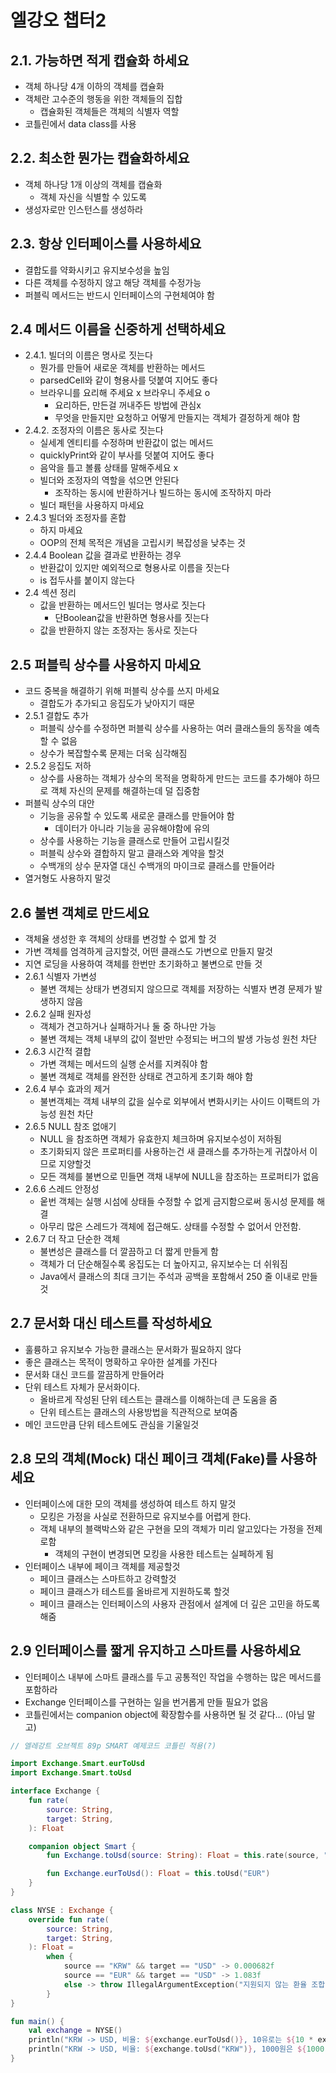 # 엘강오 챕터2

## 2.1. 가능하면 적게 캡슐화 하세요

- 객체 하나당 4개 이하의 객체를 캡슐화
- 객체란 고수준의 행동을 위한 객체들의 집합
    - 캡슐화된 객체들은 객체의 식별자 역할
- 코틀린에서 data class를 사용

## 2.2. 최소한 뭔가는 캡슐화하세요

- 객체 하나당 1개 이상의  객체를 캡슐화
    - 객체 자신을 식별할 수 있도록
- 생성자로만 인스턴스를 생성하라

## 2.3.  항상 인터페이스를 사용하세요

- 결합도를 약화시키고 유지보수성을 높임
- 다른 객체를 수정하지 않고 해당 객체를 수정가능
- 퍼블릭 메서드는 반드시 인터페이스의 구현체여야 함

## 2.4 메서드 이름을 신중하게 선택하세요

- 2.4.1. 빌더의 이름은 명사로 짓는다
    - 뭔가를 만들어 새로운 객체를 반환하는 메서드
    - parsedCell와 같이 형용사를 덧붙여 지어도 좋다
    - 브라우니를 요리해 주세요 x 브라우니 주세요 o
        - 요리하든, 만든걸 꺼내주든 방법에 관심x
        - 무엇을 만들지만 요청하고 어떻게 만들지는 객체가 결정하게 해야 함
- 2.4.2. 조정자의 이름은 동사로 짓는다
    - 실세계 엔티티를 수정하며 반환값이 없는 메서드
    - quicklyPrint와 같이 부사를 덧붙여 지어도 좋다
    - 음악을 틀고 볼륨 상태를 말해주세요 x
    - 빌더와 조정자의 역할을 섞으면 안된다
        - 조작하는 동시에 반환하거나 빌드하는 동시에 조작하지 마라
    - 빌더 패턴을 사용하지 마세요
- 2.4.3 빌더와 조정자를 혼합
    - 하지 마세요
    - OOP의 전체 목적은 개념을 고립시키 복잡성을 낮추는 것
- 2.4.4 Boolean 값을 결과로 반환하는 경우
    - 반환값이 있지만 예외적으로 형용사로 이름을 짓는다
    - is 접두사를 붙이지 않는다
- 2.4 섹션 정리
    - 값을 반환하는 메서드인 빌더는 명사로 짓는다
        - 단Boolean값을 반환하면 형용사를 짓는다
    - 값을 반환하지 않는 조정자는 동사로 짓는다

## 2.5 퍼블릭 상수를 사용하지 마세요

- 코드 중복을 해결하기 위해 퍼블릭 상수를 쓰지 마세요
    - 결합도가 추가되고 응집도가 낮아지기 때문
- 2.5.1 결합도 추가
    - 퍼블릭 상수를 수정하면 퍼블릭 상수를 사용하는 여러 클래스들의 동작을 예측할 수 없음
    - 상수가 복잡할수록 문제는 더욱 심각해짐
- 2.5.2 응집도 저하
    - 상수를 사용하는 객체가 상수의 목적을 명확하게 만드는 코드를 추가해야 하므로 객체 자신의 문제를 해결하는데 덜 집중함
- 퍼블릭 상수의 대안
    - 기능을 공유할 수 있도록 새로운 클래스를 만들어야 함
        - 데이터가 아니라 기능을 공유해야함에 유의
    - 상수를 사용하는 기능을 클래스로 만들어 고립시킬것
    - 퍼블릭 상수와 결합하지 말고 클래스와 계약을 할것
    - 수백개의 상수 문자열 대신 수백개의 마이크로 클래스를 만들어라
- 열거형도 사용하지 말것

## 2.6 불변 객체로 만드세요

- 객체율 생성한 후 객체의 상태를 변겅할 수 없게 할 것
- 가변 객체를 엄격하게 금지할것, 어떤 클래스도 가변으로 만들지 말것
- 지연 로딩을 사용하여 객체를 한번만 초기화하고 불변으로 만들 것
- 2.6.1 식별자 가변성
    - 불변 객체는 상태가 변경되지 않으므로 객체를 저장하는 식별자 변경 문제가 발생하지 않음
- 2.6.2 실패 원자성
    - 객체가 견고하거나 실패하거나 둘 중 하나만 가능
    - 불변 객체는 객체 내부의 값이 절반만 수정되는 버그의 발생 가능성 원천 차단
- 2.6.3 시간적 결합
    - 가변 객체는 메서드의 실행 순서를 지켜줘야 함
    - 불변 객체로 객체를 완전한 상태로 견고하게 초기화 해야 함
- 2.6.4 부수 효과의 제거
    - 불변객체는 객체 내부의 값을 실수로 외부에서 변화시키는 사이드 이팩트의 가능성 원천 차단
- 2.6.5 NULL 참조 없애기
    - NULL 을 참조하면 객체가 유효한지 체크하며 유지보수성이 저하됨
    - 초기화되지 않은 프로퍼티를 사용하는건 새 클래스를 추가하는게 귀찮아서 이므로 지양할것
    - 모든 객체를 불변으로 민들면 객채 내부에 NULL을 참조하는 프로퍼티가 없음
- 2.6.6 스레드 안정성
    - 웉번 객체는 실행 시섬에 상태들 수정할 수 없게 금지함으로써 동시성 문제를 해결
    - 아무리 많은 스레드가 객체에 접근해도. 상태를 수정할 수 없어서 안전함.
- 2.6.7 더 작고 단순한 객체
    - 불변성은 클래스를 더 깔끔하고 더 짧게 만들게 함
    - 객체가 더 단순해질수록 옹집도는 더 높아지고, 유지보수는 더 쉬워짐
    - Java에서 클래스의 최대 크기는 주석과 공백을 포함해서 250 줄 이내로 만들것

## 2.7 문서화 대신 테스트를 작성하세요

- 훌륭하고 유지보수 가능한 클래스는 문서화가 필요하지 않다
- 좋은 클래스는 목적이 명확하고 우아한 설계를 가진다
- 문서화 대신 코드를 깔끔하게 만들어라
- 단위 테스트 자체가 문서화이다.
    - 올바르게 작성된 단위 테스트는 클래스를 이해하는데 큰 도움을 줌
    - 단위 테스트는 클래스의 사용방법을 직관적으로 보여줌
- 메인 코드만큼 단위 테스트에도 관심을 기울일것

## 2.8 모의 객체(Mock) 대신 페이크 객체(Fake)를 사용하세요

- 인터페이스에 대한 모의 객체를 생성하여 테스트 하지 말것
    - 모킹은 가정을 사실로 전환하므로 유지보수를 어렵게 한다.
    - 객체 내부의 블랙박스와 같은 구현을 모의 객체가 미리 알고있다는 가정을 전제로함
        - 객체의 구현이 변경되면 모킹을 사용한 테스트는 실페하게 됨
- 인터페이스 내부에 페이크 객체를 제공할것
    - 페이크 클래스는 스마트하고 강력할것
    - 페이크 클래스가 테스트를 올바르게 지원하도록 할것
    - 페이크 클래스는 인터페이스의 사용자 관점에서 설계에 더 깊은 고민을 하도록 해줌

## 2.9 인터페이스를 짧게 유지하고 스마트를 사용하세요

- 인터페이스 내부에 스마트 클래스를 두고 공통적인 작업을 수행하는 많은 메서드를 포함하라
- Exchange 인터페이스를 구현하는 일을 번거롭게 만들 필요가 없음
- 코틀린에서는 companion object에 확장함수를 사용하면 될 것 같다… (아님 말고)

```kotlin
// 엘레강트 오브젝트 89p SMART 예제코드 코틀린 적용(?)

import Exchange.Smart.eurToUsd
import Exchange.Smart.toUsd

interface Exchange {
    fun rate(
        source: String,
        target: String,
    ): Float

    companion object Smart {
        fun Exchange.toUsd(source: String): Float = this.rate(source, "USD")

        fun Exchange.eurToUsd(): Float = this.toUsd("EUR")
    }
}

class NYSE : Exchange {
    override fun rate(
        source: String,
        target: String,
    ): Float =
        when {
            source == "KRW" && target == "USD" -> 0.000682f
            source == "EUR" && target == "USD" -> 1.083f
            else -> throw IllegalArgumentException("지원되지 않는 환율 조합입니다.")
        }
}

fun main() {
    val exchange = NYSE()
    println("KRW -> USD, 비율: ${exchange.eurToUsd()}, 10유로는 ${10 * exchange.eurToUsd()}달러")
    println("KRW -> USD, 비율: ${exchange.toUsd("KRW")}, 1000원은 ${1000 * exchange.toUsd("KRW")}달러")
}

```